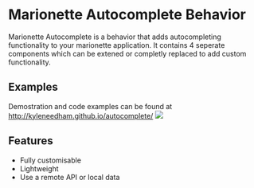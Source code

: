 # Marionette Autocomplete Behavior
Marionette Autocomplete is a behavior that adds autocompleting functionality to your marionette application.
It contains 4 seperate components which can be extened or completly replaced to add custom functionality.

## Examples
Demostration and code examples can be found at http://kyleneedham.github.io/autocomplete/
<img src="http://i.imgur.com/PHKXUhW.png" />

## Features
+ Fully customisable
+ Lightweight
+ Use a remote API or local data
